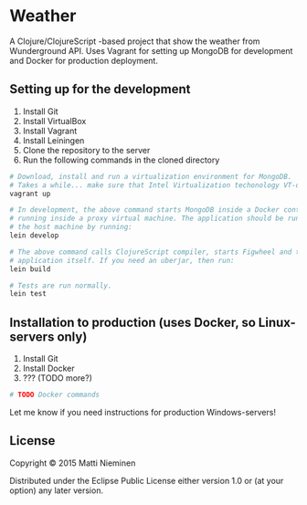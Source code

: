 # Weather

A Clojure/ClojureScript -based project that show the weather from Wunderground
API. Uses Vagrant for setting up MongoDB for development and Docker for
production deployment.

## Setting up for the development

1. Install Git
2. Install VirtualBox
3. Install Vagrant
4. Install Leiningen
5. Clone the repository to the server
6. Run the following commands in the cloned directory

```bash
# Download, install and run a virtualization environment for MongoDB.
# Takes a while... make sure that Intel Virtualization techonology VT-d is on
vagrant up

# In development, the above command starts MongoDB inside a Docker container
# running inside a proxy virtual machine. The application should be run at
# the host machine by running:
lein develop

# The above command calls ClojureScript compiler, starts Figwheel and the
# application itself. If you need an uberjar, then run:
lein build

# Tests are run normally.
lein test
```

## Installation to production (uses Docker, so Linux-servers only)

1. Install Git
2. Install Docker
3. ??? (TODO more?)

```bash
# TODO Docker commands
```

Let me know if you need instructions for production Windows-servers!

## License

Copyright © 2015 Matti Nieminen

Distributed under the Eclipse Public License either version 1.0 or (at
your option) any later version.
